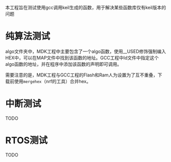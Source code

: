 本工程旨在测试使用gcc调用keil生成的函数，用于解决某些函数库仅有keil版本的问题

# 纯算法测试

algo文件夹中，MDK工程中主要包含了一个algo函数，使用__USED修饰强制编入HEX中，可以在MAP文件中找到该函数的地址。GCC工程中ld文件中指定这个algo函数的地址，并在程序中添加该函数的声明即可调用。

需要注意的是，MDK工程与GCC工程的Flash和Ram人为设置为了互不重叠，下载前使用`mergehex`（nrf的工具）合并hex。

# 中断测试

TODO

# RTOS测试

TODO